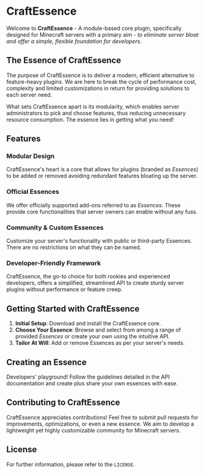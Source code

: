 # CraftEssence

Welcome to **CraftEssence** - A module-based core plugin, specifically designed for Minecraft servers with a primary aim - *to eliminate server bloat and offer a simple, flexible foundation for developers*.

## **The Essence of CraftEssence**

The purpose of CraftEssence is to deliver a modern, efficient alternative to feature-heavy plugins. We are here to break the cycle of performance cost, complexity and limited customizations in return for providing solutions to each server need.

What sets CraftEssence apart is its modularity, which enables server administrators to pick and choose features, thus reducing unnecessary resource consumption. The essence lies in getting what you need!

## **Features**

### Modular Design
CraftEssence's heart is a core that allows for plugins (branded as *Essences*) to be added or removed avoiding redundant features bloating up the server.

### Official Essences
We offer officially supported add-ons referred to as *Essences*. These provide core functionalities that server owners can enable without any fuss.

### Community & Custom Essences
Customize your server's functionality with public or third-party Essences. There are no restrictions on what they can be named.

### Developer-Friendly Framework
CraftEssence, the go-to choice for both rookies and experienced developers, offers a simplified, streamlined API to create sturdy server plugins without performance or feature creep.

## **Getting Started with CraftEssence**

1. **Initial Setup**: Download and install the CraftEssence core.
2. **Choose Your Essence**: Browse and select from among a range of provided *Essences* or create your own using the intuitive API.
3. **Tailor At Will**: Add or remove Essences as per your server's needs.

## **Creating an Essence**

Developers' playground! Follow the guidelines detailed in the API documentation and create plus share your own essences with ease.

## **Contributing to CraftEssence**

CraftEssence appreciates contributions! Feel free to submit pull requests for improvements, optimizations, or even a new essence. We aim to develop a lightweight yet highly customizable community for Minecraft servers.

## **License**

For further information, please refer to the `LICENSE`.